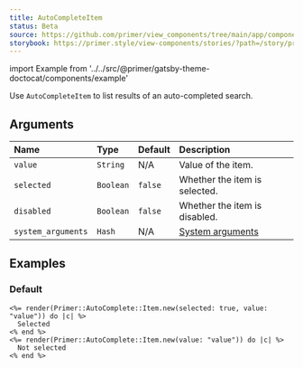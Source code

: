 ```yaml
---
title: AutoCompleteItem
status: Beta
source: https://github.com/primer/view_components/tree/main/app/components/primer/item.rb
storybook: https://primer.style/view-components/stories/?path=/story/primer-auto-complete-item-component
---
```


import Example from '../../src/@primer/gatsby-theme-doctocat/components/example'

<!-- Warning: AUTO-GENERATED file, do not edit. Add code comments to your Ruby instead <3 -->

Use `AutoCompleteItem` to list results of an auto-completed search.

## Arguments

| Name | Type | Default | Description |
| :- | :- | :- | :- |
| `value` | `String` | N/A | Value of the item. |
| `selected` | `Boolean` | `false` | Whether the item is selected. |
| `disabled` | `Boolean` | `false` | Whether the item is disabled. |
| `system_arguments` | `Hash` | N/A | [System arguments](/system-arguments) |

## Examples

### Default

<Example src="<li role='option' data-autocomplete-value='value' aria-selected='true' data-view-component='true' class='autocomplete-item'>  Selected</li><li role='option' data-autocomplete-value='value' data-view-component='true' class='autocomplete-item'>  Not selected</li>" />

```erb
<%= render(Primer::AutoComplete::Item.new(selected: true, value: "value")) do |c| %>
  Selected
<% end %>
<%= render(Primer::AutoComplete::Item.new(value: "value")) do |c| %>
  Not selected
<% end %>
```
